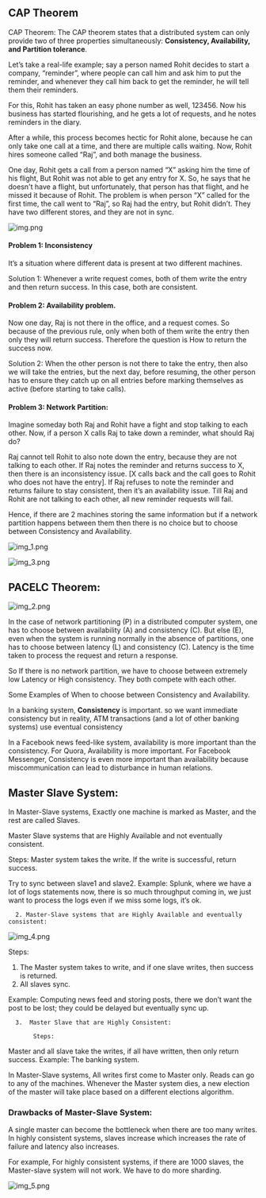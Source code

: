 ## CAP Theorem





CAP Theorem:
The CAP theorem states that a distributed system can only provide two of three properties simultaneously: 
**Consistency, Availability, and Partition tolerance**.

Let’s take a real-life example; say a person named Rohit decides to start a company, “reminder”, where people can call him and ask him to put the reminder, 
and whenever they call him back to get the reminder, he will tell them their reminders.

For this, Rohit has taken an easy phone number as well, 123456.
Now his business has started flourishing, and he gets a lot of requests, and he notes reminders in the diary.


After a while, this process becomes hectic for Rohit alone, because he can only take one call at a time, and there are multiple calls waiting.
Now, Rohit hires someone called “Raj”, and both manage the business.


One day, Rohit gets a call from a person named “X” asking him the time of his flight, 
But Rohit was not able to get any entry for X. So, he says that he doesn't have a flight, but unfortunately, that person has that flight,
and he missed it because of Rohit.
The problem is when person “X” called for the first time, the call went to “Raj”, so Raj had the entry, but Rohit didn’t.
They have two different stores, and they are not in sync.


![img.png](img.png)

#### Problem 1: Inconsistency
It’s a situation where different data is present at two different machines.

Solution 1:
Whenever a write request comes, both of them write the entry and then return success. In this case, both are consistent.


#### Problem 2: Availability problem.
Now one day, Raj is not there in the office, and a request comes. So because of the previous rule, only when both of them write the entry then only they will return success. Therefore the question is How to return the success now.


Solution 2:
When the other person is not there to take the entry, then also we will take the entries, but the next day, before resuming, the other person has to ensure they catch up on all entries before marking themselves as active (before starting to take calls).

#### Problem 3: Network Partition:
Imagine someday both Raj and Rohit have a fight and stop talking to each other. 
Now, if a person X calls Raj to take down a reminder, what should Raj do? 

Raj cannot tell Rohit to also note down the entry, because they are not talking to each other.
If Raj notes the reminder and returns success to X, then there is an inconsistency issue.
[X calls back and the call goes to Rohit who does not have the entry].
If Raj refuses to note the reminder and returns failure to stay consistent, then it’s an availability issue. 
Till Raj and Rohit are not talking to each other, all new reminder requests will fail.

Hence, if there are 2 machines storing the same information but if a network partition happens between them then there is no choice but to choose between Consistency and Availability.

![img_1.png](img_1.png)



![img_3.png](img_3.png)




## PACELC Theorem:


![img_2.png](img_2.png)

In the case of network partitioning (P) in a distributed computer system, one has to choose between availability (A) and consistency (C).
But else (E), even when the system is running normally in the absence of partitions, one has to choose between latency (L) and consistency (C).
Latency is the time taken to process the request and return a response.

So If there is no network partition, we have to choose between extremely low Latency or High consistency. They both compete with each other.

Some Examples of When to choose between Consistency and Availability.

In a banking system, **Consistency** is important. so we want immediate consistency
but in reality, ATM transactions (and a lot of other banking systems) use eventual consistency


In a Facebook news feed-like system, availability is more important than the consistency.
For Quora, Availability is more important.
For Facebook Messenger, Consistency is even more important than availability because miscommunication can lead to disturbance in human relations.



## Master Slave System:

In Master-Slave systems, Exactly one machine is marked as Master, and the rest are called Slaves.

Master Slave systems that are Highly Available and not eventually consistent.


Steps:
Master system takes the write.
If the write is successful, return success.

Try to sync between slave1 and slave2.
Example: Splunk, where we have a lot of logs statements now, there is so much throughput coming in, 
    we just want to process the logs even if we miss some logs, it’s ok.

      2. Master-Slave systems that are Highly Available and eventually consistent:


![img_4.png](img_4.png)


Steps: 
1. The Master system takes to write, and if one slave writes, then success is returned.
2. All slaves sync.

Example:   Computing news feed and storing posts, there we don’t want the post to be lost; they could be delayed but eventually sync up.

      3.  Master Slave that are Highly Consistent:

           Steps:
Master and all slave take the writes, if all have written, then only return success.
Example: The banking system.

In Master-Slave systems,
All writes first come to Master only.
Reads can go to any of the machines.
Whenever the Master system dies, a new election of the master will take place based on a different elections algorithm.

### Drawbacks of Master-Slave System:
A single master can become the bottleneck when there are too many writes.
In highly consistent systems, slaves increase which increases the rate of failure and latency also increases.

For example, For highly consistent systems, if there are 1000 slaves, the Master-slave system will not work. 
We have to do more sharding. 

![img_5.png](img_5.png)





